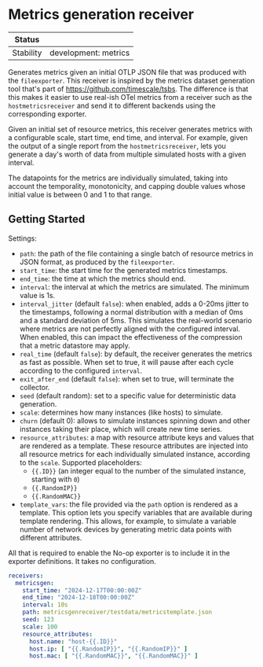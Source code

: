 # Metrics generation receiver

| Status        |                          |
| ------------- |--------------------------|
| Stability     | development: metrics     |

Generates metrics given an initial OTLP JSON file that was produced with the `fileexporter`.
This receiver is inspired by the metrics dataset generation tool that's part of https://github.com/timescale/tsbs.
The difference is that this makes it easier to use real-ish OTel metrics from a receiver such as the `hostmetricsreceiver`
and send it to different backends using the corresponding exporter.

Given an initial set of resource metrics, this receiver generates metrics with a configurable scale, start time, end time, and interval.
For example, given the output of a single report from the `hostmetricsreceiver`,
lets you generate a day's worth of data from multiple simulated hosts with a given interval.

The datapoints for the metrics are individually simulated, taking into account the temporality, monotonicity,
and capping double values whose initial value is between 0 and 1 to that range.

## Getting Started

Settings:
* `path`: the path of the file containing a single batch of resource metrics in JSON format, as produced by the `fileexporter`.
* `start_time`: the start time for the generated metrics timestamps.
* `end_time`: the time at which the metrics should end.
* `interval`: the interval at which the metrics are simulated.
  The minimum value is 1s.
* `interval_jitter` (default `false`): when enabled, adds a 0-20ms jitter to the timestamps,
  following a normal distribution with a median of 0ms and a standard deviation of 5ms.
  This simulates the real-world scenario where metrics are not perfectly aligned with the configured interval.
  When enabled, this can impact the effectiveness of the compression that a metric datastore may apply.
* `real_time` (default `false`): by default, the receiver generates the metrics as fast as possible.
  When set to true, it will pause after each cycle according to the configured `interval`.
* `exit_after_end` (default `false`): when set to true, will terminate the collector.
* `seed` (default random): set to a specific value for deterministic data generation.
* `scale`: determines how many instances (like hosts) to simulate.
* `churn` (default 0): allows to simulate instances spinning down and other instances taking their place, which will create new time series.
* `resource_attributes`: a map with resource attribute keys and values that are rendered as a template.
  These resource attributes are injected into all resource metrics for each individually simulated instance, according to the `scale`.
  Supported placeholders:
  * `{{.ID}}` (an integer equal to the number of the simulated instance, starting with `0`)
  * `{{.RandomIP}}`
  * `{{.RandomMAC}}`
* `template_vars`: the file provided via the `path` option is rendered as a template.
  This option lets you specify variables that are available during template rendering.
  This allows, for example, to simulate a variable number of network devices by generating metric data points with different attributes.

All that is required to enable the No-op exporter is to include it in the
exporter definitions. It takes no configuration.

```yaml
receivers:
  metricsgen:
    start_time: "2024-12-17T00:00:00Z"
    end_time: "2024-12-18T00:00:00Z"
    interval: 10s
    path: metricsgenreceiver/testdata/metricstemplate.json
    seed: 123
    scale: 100
    resource_attributes:
      host.name: "host-{{.ID}}"
      host.ip: [ "{{.RandomIP}}", "{{.RandomIP}}" ]
      host.mac: [ "{{.RandomMAC}}", "{{.RandomMAC}}" ]
```
